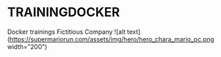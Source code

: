 # TRAININGDOCKER
Docker trainings
Fictitious Company 
![alt text](https://supermariorun.com/assets/img/hero/hero_chara_mario_pc.png width="200")
